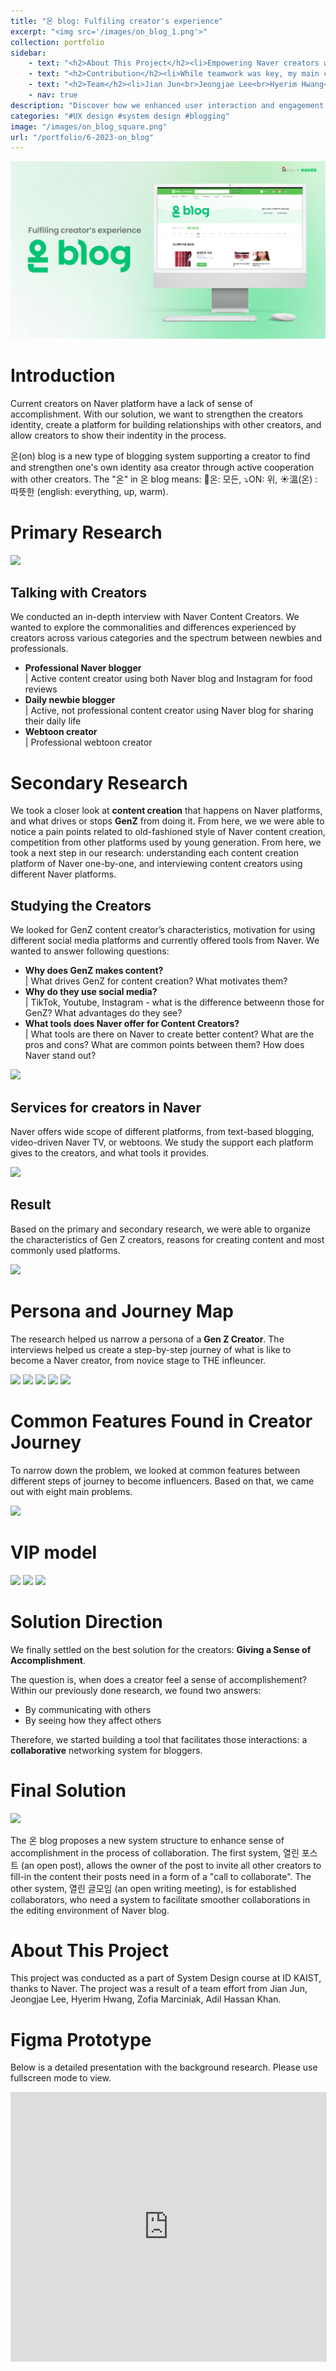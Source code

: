 ```yaml
---
title: "온 blog: Fulfiling creator's experience"
excerpt: "<img src='/images/on_blog_1.png'>"
collection: portfolio
sidebar: 
    - text: "<h2>About This Project</h2><li>Empowering Naver creators with a platform that strengthens their identity, fosters connections, and transforms their creative journey into a source of pride.</li>"
    - text: "<h2>Contribution</h2><li>While teamwork was key, my main contributions were background research, interview analysis, persona development, and designing creator interactions in the prototype."
    - text: "<h2>Team</h2><li>Jian Jun<br>Jeongjae Lee<br>Hyerim Hwang<br> Zofia Marciniak<br>Adil Hassan Khan<br></li>"
    - nav: true
description: "Discover how we enhanced user interaction and engagement with OnBlog. With our solution, we want to strengthen the creators' identity, create a platform for building relationships with other creators, and allow creators to show their identity in the process."
categories: "#UX design #system design #blogging"
image: "/images/on_blog_square.png"
url: "/portfolio/6-2023-on_blog"
---
```

<img src='images/on_blog_1.png'>

# Introduction

Current creators on Naver platform have a lack of sense of accomplishment. With our solution, we want to strengthen the creators identity, create a platform for building relationships with other creators, and allow creators to show their indentity in the process.

온(on) blog is a new type of blogging system supporting a creator to find and strengthen one's own identity asa creator through active cooperation with other creators.
The "온" in 온 blog means: 👐온: 모든, ⤵️ON: 위, ☀️溫(온) : 따뜻한 (english: everything, up, warm).


# Primary Research
<img src='images/research.png'>

## Talking with Creators
We conducted an in-depth interview with Naver Content Creators. We wanted to explore the commonalities and differences experienced by creators across various categories and the spectrum between newbies and professionals.
* <b>Professional Naver blogger</b><br>
| Active content creator using both Naver blog and Instagram for food reviews
* <b>Daily newbie blogger</b><br>
| Active, not professional content creator using Naver blog for sharing their daily life
* <b>Webtoon creator</b><br>
| Professional webtoon creator 

# Secondary Research

We took a closer look at <b>content creation</b> that happens on Naver platforms, and what drives or stops <b>GenZ</b> from doing it. From here, we we were able to notice a pain points related to old-fashioned style of Naver content creation, competition from other platforms used by young generation. From here, we took a next step in our research: understanding each content creation platform of Naver one-by-one, and interviewing content creators using different Naver platforms.

## Studying the Creators

We looked for GenZ content creator’s characteristics, motivation for using different social media platforms and currently offered tools from Naver. We wanted to answer following questions:
* <b>Why does GenZ makes content?</b><br>
| What drives GenZ for content creation? What motivates them?
* <b>Why do they use social media?</b><br>
| TikTok, Youtube, Instagram - what is the difference betweenn those for GenZ? What advantages do they see?
* <b>What tools does Naver offer for Content Creators?</b><br>
| What tools are there on Naver to create better content? What are the pros and cons? What are common points between them? How does Naver stand out?

<img src='images/genz.png'>

## Services for creators in Naver

Naver offers wide scope of different platforms, from text-based blogging, video-driven Naver TV, or webtoons. We study the support each platform gives to the creators, and what tools it provides.

<img src='images/platform_research.png'>

## Result

Based on the primary and secondary research, we were able to organize the characteristics of Gen Z creators, reasons for creating content and most commonly used platforms.

<img src='images/secondary_result.png'>

# Persona and Journey Map
The research helped us narrow a persona of a <b>Gen Z Creator</b>. The interviews helped us create a step-by-step journey of what is like to become a Naver creator, from novice stage to THE infleuncer. 

<img src='images/persona.png'>
<img src='images/journey1.png'>
<img src='images/journey2.png'>
<img src='images/journey3.png'>
<img src='images/journey4.png'>


# Common Features Found in Creator Journey

To narrow down the problem, we looked at common features between different steps of journey to become influencers. Based on that, we came out with eight main problems.

<img src='images/problems.png'>

# VIP model
<img src='images/vip1.png'>
<img src='images/vip2.png'>
<img src='images/vip3.png'>

# Solution Direction
We finally settled on the best solution for the creators: <b>Giving a Sense of Accomplishment</b>.

The question is, when does a creator feel a sense of accomplishement? Within our previously done research, we found two answers:
* By communicating with others
* By seeing how they affect others

Therefore, we started building a tool that facilitates those interactions: a <b>collaborative</b> networking system for bloggers.

# Final Solution
<img src='images/on_blog_2.png'>


The 온 blog proposes a new system structure to enhance sense of accomplishment in the process of collaboration. The first system, 열린 포스트 (an open post), allows the owner of the post to invite all other creators to fill-in the content their posts need in a form of a "call to collaborate". The other system, 열린 글모임 (an open writing meeting), is for established collaborators, who need a system to facilitate smoother collaborations in the editing environment of Naver blog. 

# About This Project

This project was conducted as a part of System Design course at ID KAIST, thanks to Naver. The project was a result of a team effort from Jian Jun, Jeongjae Lee, Hyerim Hwang, Zofia Marciniak, Adil Hassan Khan. 

# Figma Prototype

Below is a detailed presentation with the background research. Please use fullscreen mode to view.

<div class="d-flex">
    <iframe style="border: 1px solid rgba(0, 0, 0, 0.1);" width="100%" height=430 src="https://www.figma.com/embed?embed_host=share&url=https%3A%2F%2Fwww.figma.com%2Fproto%2FftEPh79GGgKPy1ZjB1ksNA%2Fteam2-%257C-system-design%3Ftype%3Ddesign%26node-id%3D1860-19757%26t%3DEKHIyD8MjdGKLrAP-1%26scaling%3Dmin-zoom%26page-id%3D1794%253A17587%26starting-point-node-id%3D1860%253A19757%26show-proto-sidebar%3D1%26mode%3Ddesign" allowfullscreen></iframe>
</div>